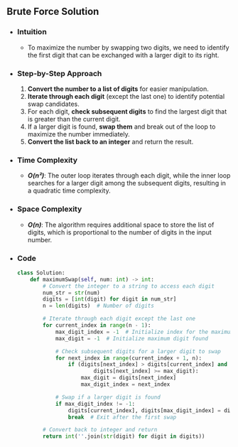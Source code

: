 ## Brute Force Solution

- ### Intuition
    - To maximize the number by swapping two digits, we need to identify the first digit that can be exchanged with a larger digit to its right.

- ### Step-by-Step Approach
    1. **Convert the number to a list of digits** for easier manipulation.
    2. **Iterate through each digit** (except the last one) to identify potential swap candidates.
    3. For each digit, **check subsequent digits** to find the largest digit that is greater than the current digit.
    4. If a larger digit is found, **swap them** and break out of the loop to maximize the number immediately.
    5. **Convert the list back to an integer** and return the result.

- ### Time Complexity
    - ___O(n²)___: The outer loop iterates through each digit, while the inner loop searches for a larger digit among the subsequent digits, resulting in a quadratic time complexity.

- ### Space Complexity
    - ___O(n)___: The algorithm requires additional space to store the list of digits, which is proportional to the number of digits in the input number.

- ### Code
    ```python
    class Solution:
        def maximumSwap(self, num: int) -> int:
            # Convert the integer to a string to access each digit
            num_str = str(num)
            digits = [int(digit) for digit in num_str]
            n = len(digits)  # Number of digits

            # Iterate through each digit except the last one
            for current_index in range(n - 1):
                max_digit_index = -1  # Initialize index for the maximum digit
                max_digit = -1  # Initialize maximum digit found

                # Check subsequent digits for a larger digit to swap
                for next_index in range(current_index + 1, n):
                    if (digits[next_index] > digits[current_index] and
                            digits[next_index] >= max_digit):
                        max_digit = digits[next_index]
                        max_digit_index = next_index

                # Swap if a larger digit is found
                if max_digit_index != -1:
                    digits[current_index], digits[max_digit_index] = digits[max_digit_index], digits[current_index]
                    break  # Exit after the first swap

            # Convert back to integer and return
            return int(''.join(str(digit) for digit in digits))
    ```